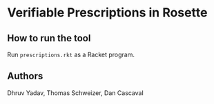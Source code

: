 # Verifiable Prescriptions in Rosette
## How to run the tool
Run `prescriptions.rkt` as a Racket program.

## Authors
Dhruv Yadav, Thomas Schweizer, Dan Cascaval